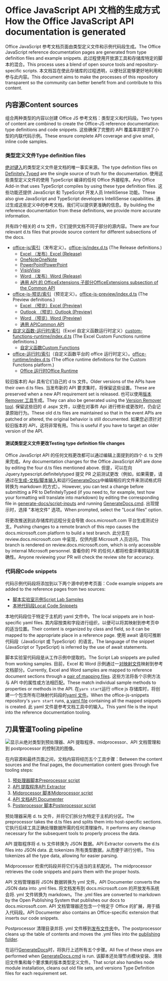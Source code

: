 # <a name="how-the-office-javascript-api-documentation-is-generated"></a><span data-ttu-id="1617c-101">Office JavaScript API 文档的生成方式</span><span class="sxs-lookup"><span data-stu-id="1617c-101">How the Office JavaScript API documentation is generated</span></span>

<span data-ttu-id="1617c-102">Office JavaScript 参考文档页面由类型定义文件和示例代码段生成。</span><span class="sxs-lookup"><span data-stu-id="1617c-102">The Office JavaScript reference documentation pages are generated from type definition files and example snippets.</span></span> <span data-ttu-id="1617c-103">此过程使用开放源工具和存储库特定的脚本的混合。</span><span class="sxs-lookup"><span data-stu-id="1617c-103">This process uses a blend of open source tools and repository-specific scripts.</span></span> <span data-ttu-id="1617c-104">本文档旨在使此存储库的过程透明，以便社区能够更好地利用和参与此内容。</span><span class="sxs-lookup"><span data-stu-id="1617c-104">This document aims to make the processes of this repository transparent so the community can better benefit from and contribute to this content.</span></span>

## <a name="content-sources"></a><span data-ttu-id="1617c-105">内容源</span><span class="sxs-lookup"><span data-stu-id="1617c-105">Content sources</span></span>

<span data-ttu-id="1617c-106">组合两种类型的内容以创建 Office JS 参考文档：类型定义和代码段。</span><span class="sxs-lookup"><span data-stu-id="1617c-106">Two types of content are combined to create the Office-JS reference documentation: type definitions and code snippets.</span></span> <span data-ttu-id="1617c-107">这些确保了完整的 API 覆盖率并提供了小型的内联代码示例。</span><span class="sxs-lookup"><span data-stu-id="1617c-107">These ensure complete API coverage and give small, inline code samples.</span></span>

### <a name="type-definition-files"></a><span data-ttu-id="1617c-108">类型定义文件</span><span class="sxs-lookup"><span data-stu-id="1617c-108">Type definition files</span></span>

<span data-ttu-id="1617c-109">[绝对键入](https://github.com/DefinitelyTyped/DefinitelyTyped)的类型定义文件是文档的唯一事实来源。</span><span class="sxs-lookup"><span data-stu-id="1617c-109">The type definition files on [Definitely Typed](https://github.com/DefinitelyTyped/DefinitelyTyped) are the single source of truth for the documentation.</span></span> <span data-ttu-id="1617c-110">使用这些类型定义文件的使用 TypeScript 编译的任何 Office 外接程序。</span><span class="sxs-lookup"><span data-stu-id="1617c-110">Any Office Add-in that uses TypeScript compiles by using these type definition files.</span></span> <span data-ttu-id="1617c-111">这些功能还提供 JavaScript 和 TypeScript 开发人员 IntelliSense 功能。</span><span class="sxs-lookup"><span data-stu-id="1617c-111">These also give JavaScript and TypeScript developers IntelliSense capabilities.</span></span> <span data-ttu-id="1617c-112">通过生成这些定义中的参考文档，我们可以提供更准确的信息。</span><span class="sxs-lookup"><span data-stu-id="1617c-112">By building the reference documentation from these definitions, we provide more accurate information.</span></span>

<span data-ttu-id="1617c-113">共有四个相关的 d ts 文件，它们提供文档不同子部分的源内容。</span><span class="sxs-lookup"><span data-stu-id="1617c-113">There are four relevant d.ts files that provide source content for different subsections of the docs.</span></span>

- <span data-ttu-id="1617c-114">[office-js/索引](https://raw.githubusercontent.com/DefinitelyTyped/DefinitelyTyped/master/types/office-js/index.d.ts)（发布定义）。</span><span class="sxs-lookup"><span data-stu-id="1617c-114">[office-js/index.d.ts](https://raw.githubusercontent.com/DefinitelyTyped/DefinitelyTyped/master/types/office-js/index.d.ts) (The Release definitions.)</span></span>
  - [<span data-ttu-id="1617c-115">Excel （发布）</span><span class="sxs-lookup"><span data-stu-id="1617c-115">Excel (Release)</span></span>](https://docs.microsoft.com/javascript/api/excel_release)
  - [<span data-ttu-id="1617c-116">OneNote</span><span class="sxs-lookup"><span data-stu-id="1617c-116">OneNote</span></span>](https://docs.microsoft.com/javascript/api/onenote)
  - [<span data-ttu-id="1617c-117">PowerPoint</span><span class="sxs-lookup"><span data-stu-id="1617c-117">PowerPoint</span></span>](https://docs.microsoft.com/javascript/api/powerpoint)
  - [<span data-ttu-id="1617c-118">Visio</span><span class="sxs-lookup"><span data-stu-id="1617c-118">Visio</span></span>](https://docs.microsoft.com/javascript/api/visio)
  - [<span data-ttu-id="1617c-119">Word （发布）</span><span class="sxs-lookup"><span data-stu-id="1617c-119">Word (Release)</span></span>](https://docs.microsoft.com/javascript/api/word_release)
  - [<span data-ttu-id="1617c-120">通用 API 的 OfficeExtensions 子部分</span><span class="sxs-lookup"><span data-stu-id="1617c-120">OfficeExtensions subsection of the Common API</span></span>](https://docs.microsoft.com/javascript/api/office)
- <span data-ttu-id="1617c-121">[office-js-预览/索引](https://raw.githubusercontent.com/DefinitelyTyped/DefinitelyTyped/master/types/office-js-preview/index.d.ts)（预览定义）。</span><span class="sxs-lookup"><span data-stu-id="1617c-121">[office-js-preview/index.d.ts](https://raw.githubusercontent.com/DefinitelyTyped/DefinitelyTyped/master/types/office-js-preview/index.d.ts) (The Preview definitions.)</span></span>
  - [<span data-ttu-id="1617c-122">Excel （预览）</span><span class="sxs-lookup"><span data-stu-id="1617c-122">Excel (Preview)</span></span>](https://docs.microsoft.com/javascript/api/excel)
  - [<span data-ttu-id="1617c-123">Outlook （预览）</span><span class="sxs-lookup"><span data-stu-id="1617c-123">Outlook (Preview)</span></span>](https://docs.microsoft.com/javascript/api/outlook)
  - [<span data-ttu-id="1617c-124">Word （预览）</span><span class="sxs-lookup"><span data-stu-id="1617c-124">Word (Preview)</span></span>](https://docs.microsoft.com/javascript/api/word)
  - [<span data-ttu-id="1617c-125">通用 API</span><span class="sxs-lookup"><span data-stu-id="1617c-125">Common API</span></span>](https://docs.microsoft.com/javascript/api/office)
- <span data-ttu-id="1617c-126">[自定义函数-运行时/索引](https://github.com/DefinitelyTyped/DefinitelyTyped/blob/master/types/custom-functions-runtime/index.d.ts)（Excel 自定义函数运行时定义）</span><span class="sxs-lookup"><span data-stu-id="1617c-126">[custom-functions-runtime/index.d.ts](https://github.com/DefinitelyTyped/DefinitelyTyped/blob/master/types/custom-functions-runtime/index.d.ts) (The Excel Custom Functions runtime definitions.)</span></span>
  - [<span data-ttu-id="1617c-127">自定义函数</span><span class="sxs-lookup"><span data-stu-id="1617c-127">Custom Functions</span></span>](https://docs.microsoft.com/javascript/api/custom-functions-runtime)
- <span data-ttu-id="1617c-128">[office-运行时/索引](https://github.com/DefinitelyTyped/DefinitelyTyped/blob/master/types/office-runtime/index.d.ts)（自定义函数平台的 office 运行时定义）。</span><span class="sxs-lookup"><span data-stu-id="1617c-128">[office-runtime/index.d.ts](https://github.com/DefinitelyTyped/DefinitelyTyped/blob/master/types/office-runtime/index.d.ts) (The office runtime definitions for the Custom Functions platform.)</span></span>
  - [<span data-ttu-id="1617c-129">Office 运行时</span><span class="sxs-lookup"><span data-stu-id="1617c-129">Office Runtime</span></span>](https://docs.microsoft.com/javascript/api/office-runtime)

<span data-ttu-id="1617c-130">较旧版本的 Api 具有它们自己的 d ts 文件。</span><span class="sxs-lookup"><span data-stu-id="1617c-130">Older versions of the APIs have their own d.ts files.</span></span> <span data-ttu-id="1617c-131">当发布新的 API 要求集时，将保留这些设置。</span><span class="sxs-lookup"><span data-stu-id="1617c-131">These are preserved when a new API requirement set is released.</span></span> <span data-ttu-id="1617c-132">也可以使用[版本 Remover 工具](https://github.com/OfficeDev/office-js-docs-reference/blob/master/generate-docs/tools/VersionRemover.ts)生成。</span><span class="sxs-lookup"><span data-stu-id="1617c-132">They can also be generated using the [Version Remover tool](https://github.com/OfficeDev/office-js-docs-reference/blob/master/generate-docs/tools/VersionRemover.ts).</span></span> <span data-ttu-id="1617c-133">保留这些旧的 d .aspx 文件，以便在对事件 Api 进行修补或更改时，仍会记录原始行为。</span><span class="sxs-lookup"><span data-stu-id="1617c-133">These old d.ts files are maintained so that in the event APIs are patched or altered, the original behavior is still documented.</span></span> <span data-ttu-id="1617c-134">如果您必须针对较旧版本的 API，这将非常有用。</span><span class="sxs-lookup"><span data-stu-id="1617c-134">This is useful if you have to target an older version of the API.</span></span>

#### <a name="testing-type-definition-file-changes"></a><span data-ttu-id="1617c-135">测试类型定义文件更改</span><span class="sxs-lookup"><span data-stu-id="1617c-135">Testing type definition file changes</span></span>

<span data-ttu-id="1617c-136">Office JavaScript API 的任何文档更改都可以通过编辑上面提到的四个 d. ts 文件来完成。</span><span class="sxs-lookup"><span data-stu-id="1617c-136">Any documentation changes for the Office JavaScript API are done by editing the four d.ts files mentioned above.</span></span> <span data-ttu-id="1617c-137">但是，可以在向 Jquery.typescript.definitelytyped 提交 PR 之前测试更改（例如，如果需要，请通过在[生成-文档/脚本输入](https://github.com/OfficeDev/office-js-docs-reference/tree/master/generate-docs/script-inputs)和运行[GenerateDocs](https://github.com/OfficeDev/office-js-docs-reference/blob/master/generate-docs/GenerateDocs.cmd)中编辑相应的文件来测试格式将转换为 markdown 的方式）。</span><span class="sxs-lookup"><span data-stu-id="1617c-137">However, you can test a change before submitting a PR to DefinitelyTyped (if you need to, for example, test how your formatting will translate into markdown) by editing the corresponding file in [generate-docs/script-inputs](https://github.com/OfficeDev/office-js-docs-reference/tree/master/generate-docs/script-inputs) and running [GenerateDocs.cmd](https://github.com/OfficeDev/office-js-docs-reference/blob/master/generate-docs/GenerateDocs.cmd).</span></span> <span data-ttu-id="1617c-138">出现提示时，选择 "本地文件" 选项。</span><span class="sxs-lookup"><span data-stu-id="1617c-138">When prompted, select the "Local files" option.</span></span>

<span data-ttu-id="1617c-139">将更改推送到此存储库的远程分支会导致 docs.microsoft.com 平台生成测试分支。</span><span class="sxs-lookup"><span data-stu-id="1617c-139">Pushing changes to a remote branch of this repo causes the docs.microsoft.com platform to build a test branch.</span></span> <span data-ttu-id="1617c-140">此分支在 review.docs.microsoft.com 中呈现，仅供内部 Microsoft 人员访问。</span><span class="sxs-lookup"><span data-stu-id="1617c-140">This branch is rendered on review.docs.microsoft.com, which is only accessible by internal Microsoft personnel.</span></span> <span data-ttu-id="1617c-141">查看你的 PR 的任何人都将检查评审网站的准确性。</span><span class="sxs-lookup"><span data-stu-id="1617c-141">Anyone reviewing your PR will check the review site for accuracy.</span></span>

### <a name="code-snippets"></a><span data-ttu-id="1617c-142">代码段</span><span class="sxs-lookup"><span data-stu-id="1617c-142">Code snippets</span></span>

<span data-ttu-id="1617c-143">代码示例代码段将添加到以下两个源中的参考页面：</span><span class="sxs-lookup"><span data-stu-id="1617c-143">Code example snippets are added to the reference pages from two sources:</span></span>

- [<span data-ttu-id="1617c-144">脚本实验室示例</span><span class="sxs-lookup"><span data-stu-id="1617c-144">Script Lab Samples</span></span>](https://github.com/OfficeDev/office-js-snippets)
- [<span data-ttu-id="1617c-145">本地代码段</span><span class="sxs-lookup"><span data-stu-id="1617c-145">Local Code Snippets</span></span>](https://github.com/OfficeDev/office-js-docs-reference/tree/master/docs/code-snippets)

<span data-ttu-id="1617c-146">本地代码段位于特定于主机的 yaml 文件中。</span><span class="sxs-lookup"><span data-stu-id="1617c-146">The local snippets are in host-specific yaml files.</span></span> <span data-ttu-id="1617c-147">其内容按类和字段进行组织，以便可以将其映射到参考页中的适当位置。</span><span class="sxs-lookup"><span data-stu-id="1617c-147">Their content is organized by class and field, so it can be mapped to the appropriate place in a reference page.</span></span> <span data-ttu-id="1617c-148">使用 await 语句可推断代码段（JavaScript 或 TypeScript）的语言。</span><span class="sxs-lookup"><span data-stu-id="1617c-148">The language of the snippet (JavaScript or TypeScript) is inferred by the use of await statements.</span></span>

<span data-ttu-id="1617c-149">脚本实验室代码段是从工作示例中提取的。</span><span class="sxs-lookup"><span data-stu-id="1617c-149">The Script Lab snippets are pulled from working samples.</span></span> <span data-ttu-id="1617c-150">目前，Excel 和 Word 示例通过一[对映射文件](https://github.com/OfficeDev/office-js-snippets/tree/master/snippet-extractor-metadata)映射到参考文档部分。</span><span class="sxs-lookup"><span data-stu-id="1617c-150">Currently, Excel and Word samples are mapped to reference document sections through a [pair of mapping files](https://github.com/OfficeDev/office-js-snippets/tree/master/snippet-extractor-metadata).</span></span> <span data-ttu-id="1617c-151">这些方法将各个示例方法与 API 中的属性或方法相匹配。</span><span class="sxs-lookup"><span data-stu-id="1617c-151">These match individual sample methods to properties or methods in the API.</span></span> <span data-ttu-id="1617c-152">在`yarn start`运行 office js 存储库时，将创建一个包含所有已映射代码段的[yaml 文件](https://github.com/OfficeDev/office-js-snippets/blob/master/snippet-extractor-output/snippets.yaml)。</span><span class="sxs-lookup"><span data-stu-id="1617c-152">When the office-js-snippets repository's `yarn start` runs, [a yaml file](https://github.com/OfficeDev/office-js-snippets/blob/master/snippet-extractor-output/snippets.yaml) containing all the mapped snippets is created.</span></span> <span data-ttu-id="1617c-153">此 yaml 文件是参考文档工具中的输入。</span><span class="sxs-lookup"><span data-stu-id="1617c-153">This yaml file is the input into the reference documentation tooling.</span></span>

## <a name="tooling-pipeline"></a><span data-ttu-id="1617c-154">刀具管道</span><span class="sxs-lookup"><span data-stu-id="1617c-154">Tooling pipeline</span></span>

![显示从绝对类型到预处理器、API 提取程序、midprocessor、API 文档管理和到 postprocessor 的控制流的图像。](ToolingPipeline.png)

<span data-ttu-id="1617c-156">在内容源和最终页面之间，文档内容将经历五个工具步骤：</span><span class="sxs-lookup"><span data-stu-id="1617c-156">Between the content sources and the final pages, the documentation content goes through five tooling steps:</span></span>

1. [<span data-ttu-id="1617c-157">预处理器脚本</span><span class="sxs-lookup"><span data-stu-id="1617c-157">Preprocessor script</span></span>](https://github.com/OfficeDev/office-js-docs-reference/blob/master/generate-docs/scripts/preprocessor.ts)
1. [<span data-ttu-id="1617c-158">API 提取程序</span><span class="sxs-lookup"><span data-stu-id="1617c-158">API Extractor</span></span>](https://api-extractor.com/)
1. [<span data-ttu-id="1617c-159">Midprocessor 脚本</span><span class="sxs-lookup"><span data-stu-id="1617c-159">Midprocessor script</span></span>](https://github.com/OfficeDev/office-js-docs-reference/blob/master/generate-docs/scripts/midprocessor.ts)
1. [<span data-ttu-id="1617c-160">API 文档</span><span class="sxs-lookup"><span data-stu-id="1617c-160">API Documenter</span></span>](https://github.com/microsoft/rushstack/blob/master/apps/api-documenter/README.md)
1. [<span data-ttu-id="1617c-161">Postprocessor 脚本</span><span class="sxs-lookup"><span data-stu-id="1617c-161">Postprocessor script</span></span>](https://github.com/OfficeDev/office-js-docs-reference/blob/master/generate-docs/scripts/postprocessor.ts)

<span data-ttu-id="1617c-162">预处理器采用 d. ts 文件，并将它们拆分为特定于主机的分区。</span><span class="sxs-lookup"><span data-stu-id="1617c-162">The preprocessor takes the d.ts files and splits them into host-specific sections.</span></span> <span data-ttu-id="1617c-163">它执行后续工具正确处理数据所需的任何清理操作。</span><span class="sxs-lookup"><span data-stu-id="1617c-163">It performs any cleanup necessary for the subsequent tools to properly process the data.</span></span>

<span data-ttu-id="1617c-164">API 提取程序将 d. ts 文件转换为 JSON 数据。</span><span class="sxs-lookup"><span data-stu-id="1617c-164">API Extractor converts the d.ts files into JSON data.</span></span> <span data-ttu-id="1617c-165">此 tokenizes 所有类型数据，从而便于进行分析。</span><span class="sxs-lookup"><span data-stu-id="1617c-165">This tokenizes all the type data, allowing for easier parsing.</span></span>

<span data-ttu-id="1617c-166">Midprocessor 检索代码段并将它们与适当的主机配对。</span><span class="sxs-lookup"><span data-stu-id="1617c-166">The midprocessor retrieves the code snippets and pairs them with the proper hosts.</span></span>

<span data-ttu-id="1617c-167">API 文档管理器将 JSON 数据转换为 yml 文件。</span><span class="sxs-lookup"><span data-stu-id="1617c-167">API Documenter converts the JSON data into .yml files.</span></span> <span data-ttu-id="1617c-168">将文档发布到 docs.microsoft.com 的开放发布系统会将. yml 文件转换为 markdown。</span><span class="sxs-lookup"><span data-stu-id="1617c-168">The .yml files are converted to markdown by the Open Publishing System that publishes our docs to docs.microsoft.com.</span></span> <span data-ttu-id="1617c-169">API 文档管理器还包含一个特定于 Office 的扩展，用于插入代码段。</span><span class="sxs-lookup"><span data-stu-id="1617c-169">API Documenter also contains an Office-specific extension that inserts our code snippets.</span></span>

<span data-ttu-id="1617c-170">Postprocessor 清理目录并将. yml 文件移到[发布文件夹](https://github.com/OfficeDev/office-js-docs-reference/tree/master/docs/docs-ref-autogen)中。</span><span class="sxs-lookup"><span data-stu-id="1617c-170">The postprocessor cleans up the table of contents and moves the .yml files into the [publishing folder](https://github.com/OfficeDev/office-js-docs-reference/tree/master/docs/docs-ref-autogen).</span></span>

<span data-ttu-id="1617c-171">在运行[GenerateDocs](https://github.com/OfficeDev/office-js-docs-reference/blob/master/generate-docs/GenerateDocs.cmd)时，将执行上述所有五个步骤。</span><span class="sxs-lookup"><span data-stu-id="1617c-171">All five of these steps are performed when [GenerateDocs.cmd](https://github.com/OfficeDev/office-js-docs-reference/blob/master/generate-docs/GenerateDocs.cmd) is run.</span></span> <span data-ttu-id="1617c-172">该脚本还处理节点模块安装、清除旧文件集和每个要求集的版本类型定义文件。</span><span class="sxs-lookup"><span data-stu-id="1617c-172">That script also handles node module installation, cleans out old file sets, and versions Type Definition files for each requirement set.</span></span>
